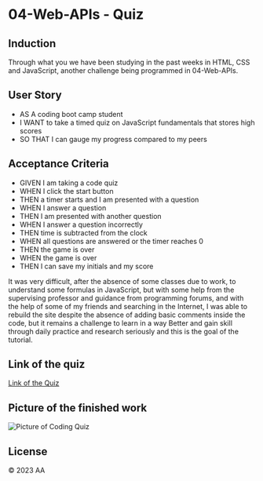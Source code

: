 # 04-Web-APIs - Quiz

## Induction

Through what you we have been studying in the past weeks in HTML, CSS and JavaScript,  another challenge being programmed in 04-Web-APIs.

## User Story

* AS A coding boot camp student
* I WANT to take a timed quiz on JavaScript fundamentals that stores high scores
* SO THAT I can gauge my progress compared to my peers

## Acceptance Criteria


* GIVEN I am taking a code quiz
* WHEN I click the start button
* THEN a timer starts and I am presented with a question
* WHEN I answer a question
* THEN I am presented with another question
* WHEN I answer a question incorrectly
* THEN time is subtracted from the clock
* WHEN all questions are answered or the timer reaches 0
* THEN the game is over
* WHEN the game is over
* THEN I can save my initials and my score

It was very difficult, after the absence of some classes due to work, to understand some formulas in JavaScript, but with some help from the supervising professor and guidance from programming forums, and with the help of some of my friends and searching in the Internet, I was able to rebuild the site despite the absence of adding basic comments inside the code, but it remains a challenge to learn in a way Better and gain skill through daily practice and research seriously and this is the goal of the tutorial.


## Link of the quiz

<a href="https://amarfiguig.github.io/04-Web-APIs/">Link of the Quiz</a>

## Picture of the finished work 

![Picture of Coding Quiz]()


## License

© 2023 AA

